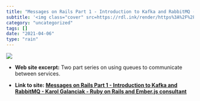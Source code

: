 ```yaml
---
title: "Messages on Rails Part 1 - Introduction to Kafka and RabbitMQ - Karol Galanciak - Ruby on Rails and Ember.js consultant"
subtitle: '<img class="cover" src=https://rdl.ink/render/https%3A%2F%2Fkarolgalanciak.com%2Fblog%2F2019%2F02%2F...'
category: "uncategorized"
tags: []
date: "2021-04-06"
type: "rain"
---
```

<img class="cover" src=https://rdl.ink/render/https%3A%2F%2Fkarolgalanciak.com%2Fblog%2F2019%2F02%2F24%2Fmessages-on-rails-part-1-introduction-to-kafka-and-rabbitmq>



* **Web site excerpt:** Two part series on using queues to communicate between services.

* **Link to site:** **[Messages on Rails Part 1 - Introduction to Kafka and RabbitMQ - Karol Galanciak - Ruby on Rails and Ember.js consultant](https://karolgalanciak.com/blog/2019/02/24/messages-on-rails-part-1-introduction-to-kafka-and-rabbitmq)**